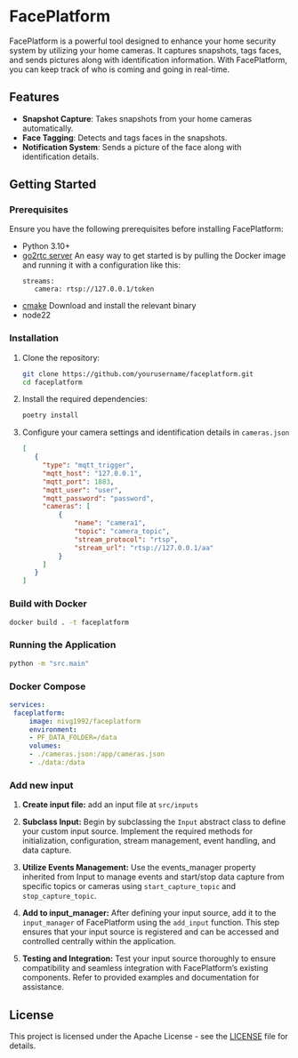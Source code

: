 # FacePlatform

FacePlatform is a powerful tool designed to enhance your home security system by utilizing your home cameras. It captures snapshots, tags faces, and sends pictures along with identification information. With FacePlatform, you can keep track of who is coming and going in real-time.

## Features

- **Snapshot Capture**: Takes snapshots from your home cameras automatically.
- **Face Tagging**: Detects and tags faces in the snapshots.
- **Notification System**: Sends a picture of the face along with identification details.

## Getting Started

### Prerequisites

Ensure you have the following prerequisites before installing FacePlatform:

- Python 3.10+
- [go2rtc server](https://github.com/AlexxIT/go2rtc?tab=readme-ov-file#go2rtc-docker) An easy way to get started is by pulling the Docker image and running it with a configuration like this: 
  ```
  streams:
     camera: rtsp://127.0.0.1/token
  ```
- [cmake](https://github.com/Kitware/CMake/releases) Download and install the relevant binary
- node22

### Installation

1. Clone the repository:

   ```bash
   git clone https://github.com/yourusername/faceplatform.git
   cd faceplatform
   ```
2. Install the required dependencies:
   
   ```bash
   poetry install
   ```
3. Configure your camera settings and identification details in `cameras.json`
   ```json
   [
      {
        "type": "mqtt_trigger",
        "mqtt_host": "127.0.0.1",
        "mqtt_port": 1883,
        "mqtt_user": "user",
        "mqtt_password": "password",
        "cameras": [
            {
                "name": "camera1",
                "topic": "camera_topic",
                "stream_protocol": "rtsp",
                "stream_url": "rtsp://127.0.0.1/aa"
            }
        ]
      }
   ]
   ```

### Build with Docker
  ```bash
  docker build . -t faceplatform
  ```

### Running the Application
   ```bash
   python -m "src.main"
   ```

### Docker Compose
   ```yaml
   services:
    faceplatform:
        image: nivg1992/faceplatform
        environment:
        - PF_DATA_FOLDER=/data
        volumes:
        - ./cameras.json:/app/cameras.json
        - ./data:/data
   ```

### Add new input
1. **Create input file:** add an input file at `src/inputs`
   
2. **Subclass Input:** Begin by subclassing the `Input` abstract class to define your custom input source. Implement the required methods for initialization, configuration, stream management, event handling, and data capture.
   
3. **Utilize Events Management:** Use the events_manager property inherited from Input to manage events and start/stop data capture from specific topics or cameras using `start_capture_topic` and `stop_capture_topic`.

4. **Add to input_manager:** After defining your input source, add it to the `input_manager` of FacePlatform using the `add_input` function. This step ensures that your input source is registered and can be accessed and controlled centrally within the application.

5. **Testing and Integration:** Test your input source thoroughly to ensure compatibility and seamless integration with FacePlatform’s existing components. Refer to provided examples and documentation for assistance.

## License
This project is licensed under the Apache License - see the [LICENSE](LICENSE) file for details.